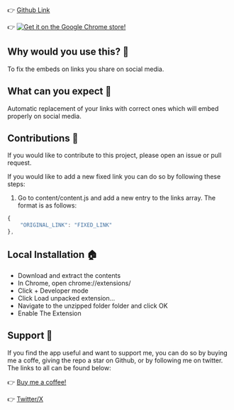 
👉 [Github Link](https://github.com/aryvyo/embedfix)



👉 [![Get it on the Google Chrome store!](https://storage.googleapis.com/web-dev-uploads/image/WlD8wC6g8khYWPJUsQceQkhXSlv1/UV4C4ybeBTsZt43U4xis.png)](https://chromewebstore.google.com/detail/embedfix/bfghahdlkiniadkofaeniejohkdndllh?hl=en)

## Why would you use this? 🔎

To fix the embeds on links you share on social media.


## What can you expect 🤔

Automatic replacement of your links with correct ones which will embed properly on social media.

## Contributions 🔮

If you would like to contribute to this project, please open an issue or pull request. 

If you would like to add a new fixed link you can do so by following these steps:

1. Go to content/content.js and add a new entry to the links array. The format is as follows:

```js
{
    "ORIGINAL_LINK": "FIXED_LINK"
},
```
 

## Local Installation 🏠
 
 - Download and extract the contents
 - In Chrome, open chrome://extensions/
 - Click + Developer mode
 - Click Load unpacked extension…
 - Navigate to the unzipped folder folder and click OK
 - Enable The Extension
 
 
## Support 💌

If you find the app useful and want to support me, you can do so by buying me a coffe, giving the repo a star on Github, or by following me on twitter. The links to all can be found below:

👉 [Buy me a coffee!](https://www.buymeacoffee.com/aryvyo)

👉 [Twitter/X](https://x.com/aryvyo)


